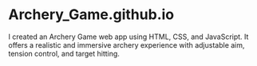 # Archery_Game.github.io
I created an Archery Game web app using HTML, CSS, and JavaScript. It offers a realistic and immersive archery experience with adjustable aim, tension control, and target hitting.
